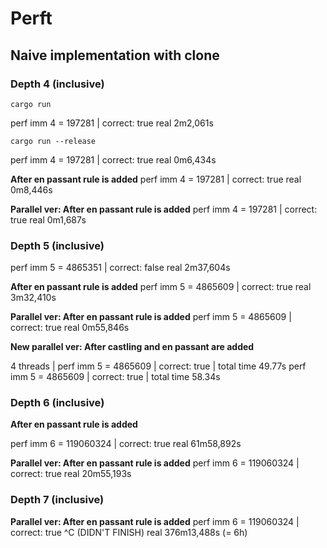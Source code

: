 # Perft

## Naive implementation with clone

### Depth 4 (inclusive)

`cargo run`

perf imm 4 = 197281 | correct: true
real    2m2,061s

`cargo run --release`

perf imm 4 = 197281 | correct: true
real    0m6,434s

**After en passant rule is added**
perf imm 4 = 197281 | correct: true
real	0m8,446s

**Parallel ver: After en passant rule is added**
perf imm 4 = 197281 | correct: true
real	0m1,687s

### Depth 5  (inclusive)

perf imm 5 = 4865351 | correct: false
real    2m37,604s

**After en passant rule is added**
perf imm 5 = 4865609 | correct: true
real	3m32,410s

**Parallel ver: After en passant rule is added**
perf imm 5 = 4865609 | correct: true
real	0m55,846s

**New parallel ver: After castling and en passant are added**

4 threads | perf imm 5 =    4865609 | correct: true | total time   49.77s
perf imm 5 =    4865609 | correct: true | total time   58.34s

### Depth 6  (inclusive)

**After en passant rule is added**

perf imm 6 = 119060324 | correct: true
real	61m58,892s

**Parallel ver: After en passant rule is added**
perf imm 6 = 119060324 | correct: true
real	20m55,193s

### Depth 7 (inclusive)

**Parallel ver: After en passant rule is added**
perf imm 6 = 119060324 | correct: true
^C (DIDN'T FINISH)
real	376m13,488s (= 6h)
